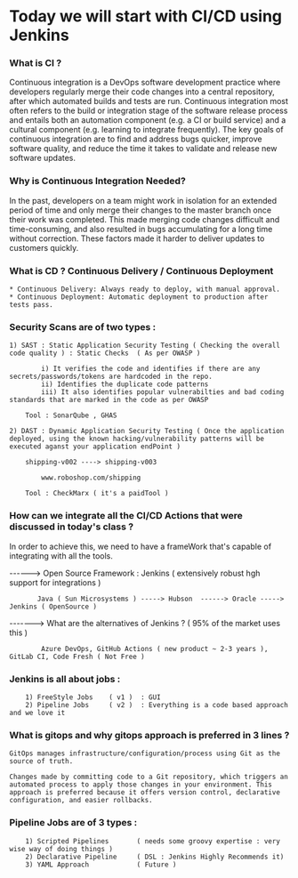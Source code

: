 # Today we will start with CI/CD using Jenkins

### What is CI ?

Continuous integration is a DevOps software development practice where developers regularly merge their code changes into a central repository, after which automated builds and tests are run. Continuous integration most often refers to the build or integration stage of the software release process and entails both an automation component (e.g. a CI or build service) and a cultural component (e.g. learning to integrate frequently). The key goals of continuous integration are to find and address bugs quicker, improve software quality, and reduce the time it takes to validate and release new software updates.

### Why is Continuous Integration Needed?
In the past, developers on a team might work in isolation for an extended period of time and only merge their changes to the master branch once their work was completed. This made merging code changes difficult and time-consuming, and also resulted in bugs accumulating for a long time without correction. These factors made it harder to deliver updates to customers quickly.


### What is CD ? Continuous Delivery / Continuous Deployment

    * Continuous Delivery: Always ready to deploy, with manual approval.
    * Continuous Deployment: Automatic deployment to production after tests pass.

### Security Scans are of two types :

    1) SAST : Static Application Security Testing ( Checking the overall code quality ) : Static Checks  ( As per OWASP )
                
            i) It verifies the code and identifies if there are any secrets/passwords/tokens are hardcoded in the repo.
            ii) Identifies the duplicate code patterns 
            iii) It also identifies popular vulnerabilties and bad coding standards that are marked in the code as per OWASP 

        Tool : SonarQube , GHAS
    
    2) DAST : Dynamic Application Security Testing ( Once the application deployed, using the known hacking/vulnerability patterns will be executed aganst your application endPoint )

        shipping-v002 ----> shipping-v003

            www.roboshop.com/shipping 
        
        Tool : CheckMarx ( it's a paidTool )


### How can we integrate all the CI/CD Actions that were discussed in today's class ?

In order to achieve this, we need to have a frameWork that's capable of integrating with all the tools.

 ------>   Open Source Framework : Jenkins  ( extensively robust hgh support for integrations )
    
           Java ( Sun Microsystems ) -----> Hubson  ------> Oracle -----> Jenkins ( OpenSource )

-------> What are the alternatives of Jenkins ? ( 95% of the market uses this )

            Azure DevOps, GitHub Actions ( new product ~ 2-3 years ), GitLab CI, Code Fresh ( Not Free )


### Jenkins is all about jobs : 

        1) FreeStyle Jobs    ( v1 )  : GUI 
        2) Pipeline Jobs     ( v2 )  : Everything is a code based approach and we love it

### What is gitops and why gitops approach is preferred in 3 lines ?

```
GitOps manages infrastructure/configuration/process using Git as the source of truth. 

Changes made by committing code to a Git repository, which triggers an automated process to apply those changes in your environment. This approach is preferred because it offers version control, declarative configuration, and easier rollbacks.

```

### Pipeline Jobs are of 3 types :

        1) Scripted Pipelines       ( needs some groovy expertise : very wise way of doing things )
        2) Declarative Pipeline     ( DSL : Jenkins Highly Recommends it)
        3) YAML Approach            ( Future )